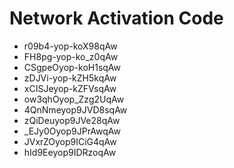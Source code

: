# Network Activation Code
* r09b4-yop-koX98qAw
* FH8pg-yop-ko_z0qAw
* CSgpeOyop-koH1sqAw
* zDJVi-yop-kZH5kqAw
* xCISJeyop-kZFVsqAw
* ow3qhOyop_Zzg2UqAw
* 4QnNmeyop9JVD8sqAw
* zQiDeuyop9JVe28qAw
* _EJy0Oyop9JPrAwqAw
* JVxrZOyop9ICiG4qAw
* hId9Eeyop9IDRzoqAw
